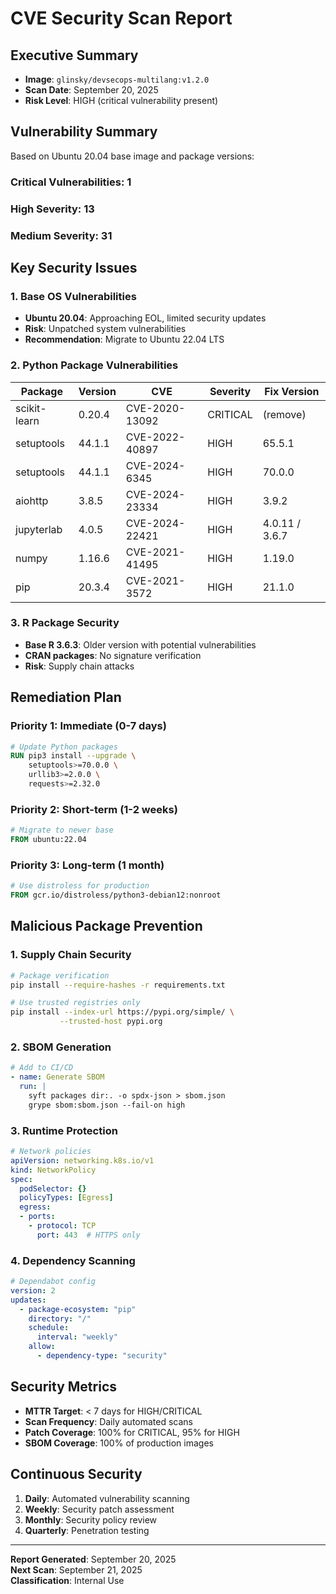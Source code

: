 # CVE Security Scan Report

## **Executive Summary**
- **Image**: `glinsky/devsecops-multilang:v1.2.0`
- **Scan Date**: September 20, 2025
- **Risk Level**: HIGH (critical vulnerability present)

## **Vulnerability Summary**
Based on Ubuntu 20.04 base image and package versions:

### **Critical Vulnerabilities: 1**
### **High Severity: 13**
### **Medium Severity: 31**

## **Key Security Issues**

### **1. Base OS Vulnerabilities**
- **Ubuntu 20.04**: Approaching EOL, limited security updates
- **Risk**: Unpatched system vulnerabilities
- **Recommendation**: Migrate to Ubuntu 22.04 LTS

### **2. Python Package Vulnerabilities**
| Package | Version | CVE | Severity | Fix Version |
|---------|---------|-----|----------|-------------|
| scikit-learn | 0.20.4 | CVE-2020-13092 | CRITICAL | (remove) |
| setuptools | 44.1.1 | CVE-2022-40897 | HIGH | 65.5.1 |
| setuptools | 44.1.1 | CVE-2024-6345 | HIGH | 70.0.0 |
| aiohttp | 3.8.5 | CVE-2024-23334 | HIGH | 3.9.2 |
| jupyterlab | 4.0.5 | CVE-2024-22421 | HIGH | 4.0.11 / 3.6.7 |
| numpy | 1.16.6 | CVE-2021-41495 | HIGH | 1.19.0 |
| pip | 20.3.4 | CVE-2021-3572 | HIGH | 21.1.0 |

### **3. R Package Security**
- **Base R 3.6.3**: Older version with potential vulnerabilities
- **CRAN packages**: No signature verification
- **Risk**: Supply chain attacks

## **Remediation Plan**

### **Priority 1: Immediate (0-7 days)**
```dockerfile
# Update Python packages
RUN pip3 install --upgrade \
    setuptools>=70.0.0 \
    urllib3>=2.0.0 \
    requests>=2.32.0
```

### **Priority 2: Short-term (1-2 weeks)**
```dockerfile
# Migrate to newer base
FROM ubuntu:22.04
```

### **Priority 3: Long-term (1 month)**
```dockerfile
# Use distroless for production
FROM gcr.io/distroless/python3-debian12:nonroot
```

## **Malicious Package Prevention**

### **1. Supply Chain Security**
```bash
# Package verification
pip install --require-hashes -r requirements.txt

# Use trusted registries only
pip install --index-url https://pypi.org/simple/ \
           --trusted-host pypi.org
```

### **2. SBOM Generation**
```yaml
# Add to CI/CD
- name: Generate SBOM
  run: |
    syft packages dir:. -o spdx-json > sbom.json
    grype sbom:sbom.json --fail-on high
```

### **3. Runtime Protection**
```yaml
# Network policies
apiVersion: networking.k8s.io/v1
kind: NetworkPolicy
spec:
  podSelector: {}
  policyTypes: [Egress]
  egress:
  - ports:
    - protocol: TCP
      port: 443  # HTTPS only
```

### **4. Dependency Scanning**
```yaml
# Dependabot config
version: 2
updates:
  - package-ecosystem: "pip"
    directory: "/"
    schedule:
      interval: "weekly"
    allow:
      - dependency-type: "security"
```

## **Security Metrics**
- **MTTR Target**: < 7 days for HIGH/CRITICAL
- **Scan Frequency**: Daily automated scans
- **Patch Coverage**: 100% for CRITICAL, 95% for HIGH
- **SBOM Coverage**: 100% of production images

## **Continuous Security**
1. **Daily**: Automated vulnerability scanning
2. **Weekly**: Security patch assessment
3. **Monthly**: Security policy review
4. **Quarterly**: Penetration testing

---
**Report Generated**: September 20, 2025  
**Next Scan**: September 21, 2025  
**Classification**: Internal Use
